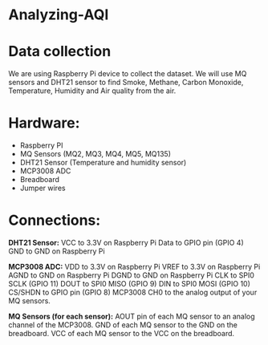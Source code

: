# Analyzing-AQI

# Data collection
We are using Raspberry Pi device to collect the dataset.
We will use MQ sensors and DHT21 sensor to find Smoke, Methane, Carbon Monoxide, Temperature, Humidity and Air quality from the air.


# Hardware:
- Raspberry PI
- MQ Sensors (MQ2, MQ3, MQ4, MQ5, MQ135)
- DHT21 Sensor (Temperature and humidity sensor)
- MCP3008 ADC
- Breadboard
- Jumper wires


# Connections:
**DHT21 Sensor:**
VCC to 3.3V on Raspberry Pi
Data to GPIO pin (GPIO 4)
GND to GND on Raspberry Pi

**MCP3008 ADC:**
VDD to 3.3V on Raspberry Pi
VREF to 3.3V on Raspberry Pi
AGND to GND on Raspberry Pi
DGND to GND on Raspberry Pi
CLK to SPI0 SCLK (GPIO 11)
DOUT to SPI0 MISO (GPIO 9)
DIN to SPI0 MOSI (GPIO 10)
CS/SHDN to GPIO pin (GPIO 8)
MCP3008 CH0 to the analog output of your MQ sensors.

**MQ Sensors (for each sensor):**
AOUT pin of each MQ sensor to an analog channel of the MCP3008.
GND of each MQ sensor to the GND on the breadboard.
VCC of each MQ sensor to the VCC on the breadboard.

